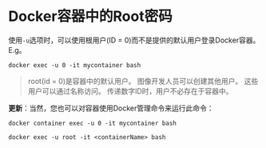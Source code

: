 # Docker容器中的Root密码

使用`-u`选项时，可以使用根用户(ID = 0)而不是提供的默认用户登录Docker容器。 E.g。

```shell
docker exec -u 0 -it mycontainer bash
```

> root(id = 0)是容器中的默认用户。 图像开发人员可以创建其他用户。 这些用户可以通过名称访问。 传递数字ID时，用户不必存在于容器中。

**更新**：当然，您也可以对容器使用Docker管理命令来运行此命令：

```shell
docker container exec -u 0 -it mycontainer bash
```

```shell
docker exec -u root -it <containerName> bash
```

